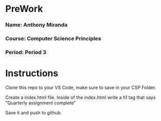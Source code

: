 # PreWork

### Name: Anthony Miranda
### Course: Computer Science Principles
### Period: Period 3

# Instructions

Clone this repo to your VS Code, make sure to save in your CSP Folder.

Create a index.html file. Inside of the index.html write a h1 tag that says "Quarterly assignment complete"

Save it and push to github.
